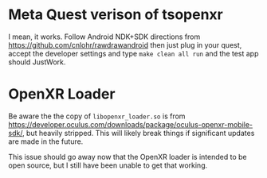 # Meta Quest verison of tsopenxr

I mean, it works.  Follow Android NDK+SDK directions from https://github.com/cnlohr/rawdrawandroid then just plug in your quest, accept the developer settings and type `make clean all run` and the test app should JustWork.

# OpenXR Loader

Be aware the the copy of `libopenxr_loader.so` is from https://developer.oculus.com/downloads/package/oculus-openxr-mobile-sdk/, but heavily stripped.  This will likely break things if significant updates are made in the future.

This issue should go away now that the OpenXR loader is intended to be open source, but I still have been unable to get that working.


